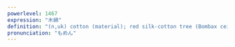 ```yaml
---
powerlevel: 1467
expression: "木綿"
definition: "(n,uk) cotton (material); red silk-cotton tree (Bombax ceiba); (P)"
pronunciation: "もめん"
---
```

